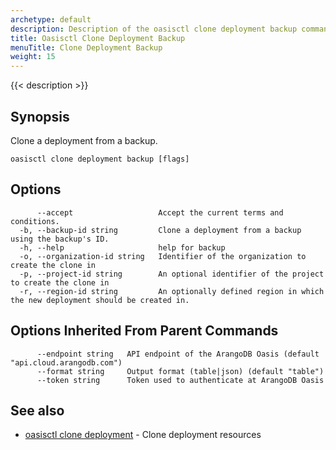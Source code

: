 ```yaml
---
archetype: default
description: Description of the oasisctl clone deployment backup command
title: Oasisctl Clone Deployment Backup
menuTitle: Clone Deployment Backup
weight: 15
---
```

{{< description >}}
## Synopsis
Clone a deployment from a backup.

```
oasisctl clone deployment backup [flags]
```

## Options
```
      --accept                   Accept the current terms and conditions.
  -b, --backup-id string         Clone a deployment from a backup using the backup's ID.
  -h, --help                     help for backup
  -o, --organization-id string   Identifier of the organization to create the clone in
  -p, --project-id string        An optional identifier of the project to create the clone in
  -r, --region-id string         An optionally defined region in which the new deployment should be created in.
```

## Options Inherited From Parent Commands
```
      --endpoint string   API endpoint of the ArangoDB Oasis (default "api.cloud.arangodb.com")
      --format string     Output format (table|json) (default "table")
      --token string      Token used to authenticate at ArangoDB Oasis
```

## See also
* [oasisctl clone deployment](clone-deployment.md)	 - Clone deployment resources

